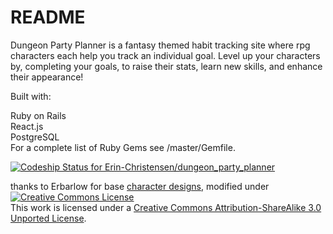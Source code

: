 # README

Dungeon Party Planner is a fantasy themed habit tracking site where rpg characters each help you track an individual goal.
Level up your characters by, completing your goals, to raise their stats, learn new skills, and enhance their appearance!

Built with:

Ruby on Rails<br/>
React.js<br/>
PostgreSQL<br/>
For a complete list of Ruby Gems see /master/Gemfile.

[ ![Codeship Status for Erin-Christensen/dungeon_party_planner](https://app.codeship.com/projects/ac91a9c0-7b1b-0136-4f1f-0a9d05ff3877/status?branch=master)](https://app.codeship.com/projects/300685)

thanks to Erbarlow for base [character designs](https://opengameart.org/content/more-nes-style-rpg-characters), modified under <a rel="license" href="http://creativecommons.org/licenses/by-sa/3.0/"><img alt="Creative Commons License" style="border-width:0" src="https://i.creativecommons.org/l/by-sa/3.0/80x15.png" /></a><br />This work is licensed under a <a rel="license" href="http://creativecommons.org/licenses/by-sa/3.0/">Creative Commons Attribution-ShareAlike 3.0 Unported License</a>.

